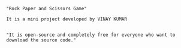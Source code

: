 ```
"Rock Paper and Scissors Game"
```
```It is a mini project developed by VINAY KUMAR ```
```I used HTML, CSS and JavaScript to make it work properly.

"It is open-source and completely free for everyone who want to download the source code."
```

